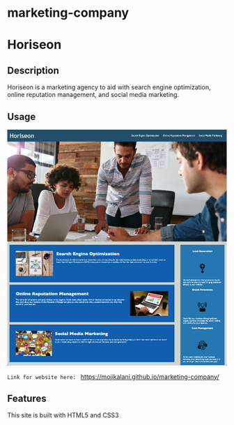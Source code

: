 # marketing-company

# Horiseon

## Description

Horiseon is a marketing agency to aid with search engine optimization, online reputation management, and social media marketing. 

## Usage

![Webpage](assets/images/screenshot.png)

`Link for website here: `
https://mojikalani.github.io/marketing-company/
## Features

This site is built with HTML5 and CSS3
